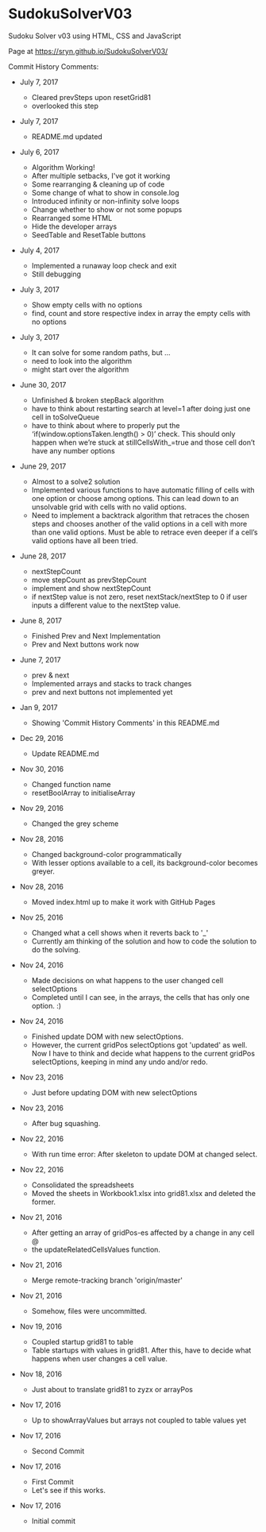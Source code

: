 # SudokuSolverV03
Sudoku Solver v03 using HTML, CSS and JavaScript

Page at https://sryn.github.io/SudokuSolverV03/

Commit History Comments:

* July 7, 2017
	- Cleared prevSteps upon resetGrid81
	- overlooked this step
	

* July 7, 2017
	- README.md updated


* July 6, 2017
	- Algorithm Working!
	- After multiple setbacks, I've got it working
	- Some rearranging & cleaning up of code
	- Some change of what to show in console.log
	- Introduced infinity or non-infinity solve loops
	- Change whether to show or not some popups
	- Rearranged some HTML
	- Hide the developer arrays
	- SeedTable and ResetTable buttons


* July 4, 2017
	- Implemented a runaway loop check and exit
	- Still debugging


* July 3, 2017
	- Show empty cells with no options
	- find, count and store respective index in array the empty cells with
no options


* July 3, 2017
	- It can solve for some random paths, but ...
	- need to look into the algorithm
	- might start over the algorithm


* June 30, 2017
	- Unfinished & broken stepBack algorithm
	- have to think about restarting search at level=1 after doing just one
cell in toSolveQueue
	- have to think about where to properly put the
‘if(window.optionsTaken.length() > 0)’ check. This should only happen
when we’re stuck at stillCellsWith_=true and those cell don’t have any
number options


* June 29, 2017
	- Almost to a solve2 solution
	- Implemented various functions to have automatic filling of cells with
one option or choose among options. This can lead down to an unsolvable
grid with cells with no valid options.
	- Need to implement a backtrack algorithm that retraces the chosen
steps and chooses another of the valid options in a cell with more than
one valid options. Must be able to retrace even deeper if a cell’s
valid options have all been tried.


* June 28, 2017
	- nextStepCount
	- move stepCount as prevStepCount
	- implement and show nextStepCount
	- if nextStep value is not zero, reset nextStack/nextStep to 0 if user
inputs a different value to the nextStep value.


* June 8, 2017
	- Finished Prev and Next Implementation
	- Prev and Next buttons work now


* June 7, 2017
	- prev & next
	- Implemented arrays and stacks to track changes
	- prev and next buttons not implemented yet


* Jan 9, 2017
	- Showing 'Commit History Comments' in this README.md


* Dec 29, 2016
	- Update README.md


* Nov 30, 2016
	- Changed function name
	- resetBoolArray to initialiseArray


* Nov 29, 2016
	- Changed the grey scheme


* Nov 28, 2016
	- Changed background-color programmatically
	- With lesser options available to a cell, its background-color becomes
greyer.


* Nov 28, 2016
	- Moved index.html up to make it work with GitHub Pages


* Nov 25, 2016
	- Changed what a cell shows when it reverts back to '_'
	- Currently am thinking of the solution and how to code the solution to do
the solving.


* Nov 24, 2016
	- Made decisions on what happens to the user changed cell selectOptions
	- Completed until I can see, in the arrays, the cells that has only one
option. :)


* Nov 24, 2016
	- Finished update DOM with new selectOptions.
	- However, the current gridPos selectOptions got 'updated' as well. Now I have to think and decide what happens to the current gridPos selectOptions, keeping in mind any undo and/or redo.


* Nov 23, 2016
	- Just before updating DOM with new selectOptions


* Nov 23, 2016
	- After bug squashing.


* Nov 22, 2016
	- With run time error: After skeleton to update DOM at changed select.


* Nov 22, 2016
	- Consolidated the spreadsheets
	- Moved the sheets in Workbook1.xlsx into grid81.xlsx and deleted the
former.


* Nov 21, 2016
	- After getting an array of gridPos-es affected by a change in any cell @
	- the updateRelatedCellsValues function.


* Nov 21, 2016
	- Merge remote-tracking branch 'origin/master'


* Nov 21, 2016
	- Somehow, files were uncommitted.


* Nov 19, 2016
	- Coupled startup grid81 to table
	- Table startups with values in grid81.  After this, have to decide what
happens when user changes a cell value.


* Nov 18, 2016
	- Just about to translate grid81 to zyzx or arrayPos


* Nov 17, 2016
	- Up to showArrayValues but arrays not coupled to table values yet


* Nov 17, 2016
	- Second Commit


* Nov 17, 2016
	- First Commit
	- Let's see if this works.


* Nov 17, 2016
	- Initial commit
